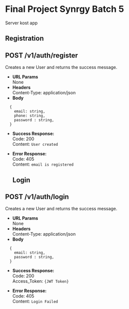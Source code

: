 # Final Project Synrgy Batch 5

Server kost app

## Registration

**POST /v1/auth/register**
----
  Creates a new User and returns the success message.
* **URL Params**  
  None
* **Headers**  
  Content-Type: application/json  
* **Body**  
```
  {
    email: string,
    phone: string,
    password : string,
  }
```
* **Success Response:**  
  Code: 200  
  Content:  `User created`  

* **Error Response:**  
  Code: 405  
  Content:  `email is registered` 
  
  ## Login

**POST /v1/auth/login**
----
  Creates a new User and returns the success message.
* **URL Params**  
  None
* **Headers**  
  Content-Type: application/json  
* **Body**  
```
  {
    email: string,
    password : string,
  }
```
* **Success Response:**  
  Code: 200  
  Access_Token:  `{JWT Token}`  

* **Error Response:**  
  Code: 405  
  Content:  `Login Failed` 
